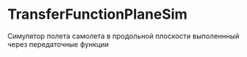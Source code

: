 ﻿# TransferFunctionPlaneSim

Симулятор полета самолета в продольной плоскости выполеннный через передаточные функции
